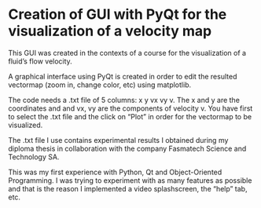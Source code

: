 # Creation of GUI with PyQt for the visualization of a velocity map

This GUI was created in the contexts of a course for the visualization of a fluid’s flow velocity.

A graphical interface using PyQt is created in order to edit the resulted vectormap (zoom in, change color, etc) using matplotlib.

The code needs a .txt file of 5 columns: x y vx vy v.
The x and y are the coordinates and and vx, vy are the components of velocity v. 
You have first to select the .txt file and the click on “Plot” in order for the vectormap to be visualized.

The .txt file I use contains experimental results I obtained during my diploma thesis in collaboration with the company Fasmatech Science and Technology SA.

This was my first experience with Python, Qt and Object-Oriented Programming.
I was trying to experiment with as many features as possible and that is the reason I 
implemented a video splashscreen, the “help” tab, etc. 
